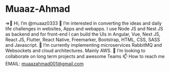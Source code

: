 # Muaaz-Ahmad
=>👋 Hi, I’m @muaaz0333
👀 I’m interested in converting the ideas and daily life challenges in websites, Apps and webapps. I use Node JS and Nest JS as backend and for front-end I can build the UIs in Angular, Vue, Next JS, React JS, Flutter, React Native, Freemarker, Bootstrap, HTML, CSS, SASS and Javascript.
🌱 I’m currently implementing microservices RabbitMQ and Websockets and cloud architectures. Mainly AWS.
💞️ I’m looking to collaborate on long term projects and awesome Teams
📫 How to reach me EMAIL: muaazahmad001@gmail.com

